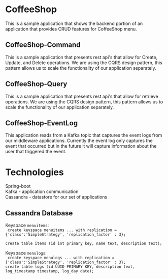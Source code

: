 # CoffeeShop
This is a sample application that shows the backend portion of an application that provides CRUD features for CoffeeShop menu.

## CoffeeShop-Command
This is a sample application that presents rest api's that allow for Create, Update, and Delete operations.  We are using the CQRS design pattern, this pattern allows us to scale the functionality of our application separately.

## CoffeeShop-Query
This is a sample application that presents rest api's that allow for retrieve operations.  We are using the CQRS design pattern, this pattern allows us to scale the functionality of our application separately.


## CoffeeShop-EventLog
This application reads from a Kafka topic that captures the event logs from our middleware applications.  Currently the event log only captures the event that occurred but in the future it will capture information about the user that triggered the event.

# Technologies
Spring-boot  
Kafka - application communication  
Cassandra -  datastore for our set of applications  



## Cassandra Database

Keyspace `menuitems`:  
` create keyspace menuitems
   ... with replication = {'class':'SimpleStrategy', 'replication_factor' : 3};`  
  
 `create table items (id int primary key, name text, description text);`  


Keyspace `menulogs`:  
` create keyspace menulogs
   ... with replication = {'class':'SimpleStrategy', 'replication_factor' : 3};`  
`create table logs (id UUID PRIMARY KEY, description text, log_timestamp timestamp, log_day date);`  
